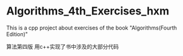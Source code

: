 # Algorithms_4th_Exercises_hxm
This is a cpp project about exercises of the book "Algorithms(Fourth Edition)"

算法第四版
用c++实现了书中涉及的大部分代码

